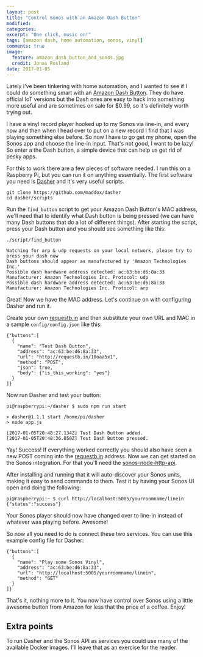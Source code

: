 ```yaml
---
layout: post
title: "Control Sonos with an Amazon Dash Button"
modified:
categories:
excerpt: "One click, music on!"
tags: [amazon dash, home automation, sonos, vinyl]
comments: true
image:
  feature: amazon_dash_button_and_sonos.jpg
  credit: Jonas Rosland
date: 2017-01-05
---
```


Lately I've been tinkering with home automation, and I wanted to see if I could do something smart
with an [Amazon Dash Button](https://www.amazon.com/Dash-Buttons/b?ie=UTF8&node=10667898011).
They do have official IoT versions but the Dash ones are easy to hack into
something more useful and are sometimes on sale for $0.99, so it's definitely worth trying out.

I have a vinyl record player hooked up to my Sonos via line-in, and every now and then when I head over
to put on a new record I find that I was playing something else before. So now I have to go get my phone,
open the Sonos app and choose the line-in input.
That's not good, I want to be lazy! So enter a the Dash button, a simple device that can help us get rid of pesky apps.

For this to work there are a few pieces of software needed. I run this on a Raspberry Pi, but you can
run it on anything essentially. The first software you need is [Dasher](https://github.com/maddox/dasher) and it's very useful scripts.

```
git clone https://github.com/maddox/dasher
cd dasher/scripts
```

Run the `find_button` script to get your Amazon Dash Button's MAC address, we'll need that to identify what Dash button is
being pressed (we can have many Dash buttons that do a lot of different things).
After starting the script, press your Dash button and you should see something like this:

```
./script/find_button

Watching for arp & udp requests on your local network, please try to press your dash now
Dash buttons should appear as manufactured by 'Amazon Technologies Inc.'
Possible dash hardware address detected: ac:63:be:d6:8a:33 Manufacturer: Amazon Technologies Inc. Protocol: udp
Possible dash hardware address detected: ac:63:be:d6:8a:33 Manufacturer: Amazon Technologies Inc. Protocol: arp
```

Great! Now we have the MAC address. Let's continue on with configuring Dasher and run it.

Create your own [requestb.in](http://requestb.in) and then substitute your own URL and MAC in a sample `config/config.json` like this:

```
{"buttons":[
  {
    "name": "Test Dash Button",
    "address": "ac:63:be:d6:8a:33",
    "url": "http://requestb.in/10oaa5x1",
    "method": "POST",
    "json": true,
    "body": {"is_this_working": "yes"}
  }
]}
```

Now run Dasher and test your button:

```
pi@raspberrypi:~/dasher $ sudo npm run start

> dasher@1.1.1 start /home/pi/dasher
> node app.js

[2017-01-05T20:48:27.134Z] Test Dash Button added.
[2017-01-05T20:48:36.050Z] Test Dash Button pressed.
```

Yay! Success! If everything worked correctly you should also have seen a new POST coming into the [requestb.in](http://requestb.in) address.
Now we can get started on the Sonos integration. For that you'll need the [sonos-node-http-api](https://github.com/jishi/node-sonos-http-api).

After installing and running that it will auto-discover your Sonos units, making it easy to send commands to them.
Test it by having your Sonos UI open and doing the following:

```
pi@raspberrypi:~ $ curl http://localhost:5005/yourroomname/linein
{"status":"success"}
```

Your Sonos player should now have changed over to line-in instead of whatever was playing before. Awesome!

So now all you need to do is connect these two services. You can use this example config file for Dasher:

```
{"buttons":[
  {
    "name": "Play some Sonos Vinyl",
    "address": "ac:63:be:d6:8a:33",
    "url": "http://localhost:5005/yourroomname/linein",
    "method": "GET"
  }
]}
```

That's it, nothing more to it. You now have control over Sonos using a little awesome button from Amazon for less that the price of a coffee.
Enjoy!

## Extra points

To run Dasher and the Sonos API as services you could use many of the available Docker images.
I'll leave that as an exercise for the reader.
